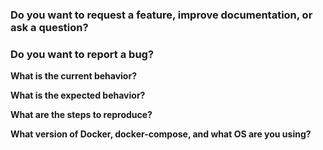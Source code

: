 ### Do you want to request a feature, improve documentation, or ask a question?

### Do you want to report a bug?

**What is the current behavior?**

**What is the expected behavior?**

**What are the steps to reproduce?**

**What version of Docker, docker-compose, and what OS are you using?**
